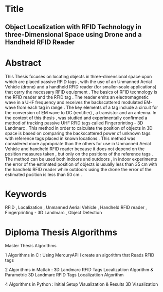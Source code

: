 
# Title

## Object Localization with RFID Technology in three-Dimensional Space using Drone and a Handheld RFID Reader


# Abstract

This Thesis focuses on locating objects in three-dimensional space upon which are placed passive RFID tags , with the use of an Unmanned Aerial Vehicle (drone) and a handheld RFID reader (for smaller-scale applications) that carry the necessary RFID equipment . The basics of RFID technology is the RFID reader and the RFID tag . The reader emits an electromagnetic wave in a UHF frequency and receives the backscattered modulated EM-wave from each tag in range . The key elements of a tag include a circuit for the conversion of EM wave to DC (rectifier) , a transistor and an antenna. In the context of this thesis , was studied and experimentally confirmed a method of tracking passive UHF RFID tags called Fingerprinting - 3D Landmarc . This method in order to calculate the position of objects in 3D space is based on comparing the backscattered power of unknown tags with reference tags placed in known locations . This method was considered more appropriate than the others for use in Unmanned Aerial Vehicle and handheld RFID reader because it does not depend on the position measures taken , but only on the positions of the reference tags . The method can be used both indoors and outdoors , in indoor experiments the error of the estimated position of objects is usually less than 35 cm with the handheld RFID reader while outdoors using the drone the error of the estimated position is less than 50 cm .

# Keywords

RFID , Localization , Unmanned Aerial Vehicle , Handheld RFID reader , Fingerprinting - 3D Landmarc , Object Detection 


# Diploma Thesis Algorithms 
Master Thesis Algorithms 


1 Algorithms in C :  Using MercuryAPI  I create an algorithm that Reads RFID tags 

2 Algorithms in Matlab : 3D Landmarc RFID Tags Localizatiion Algorithm  & Parametric 3D Landmarc RFID Tags Localizatiion Algorithm

4 Algorithms in Python  : Initial Setup Visualization  & Results 3D Visualization 
